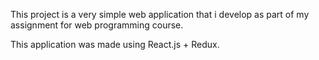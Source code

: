 This project is a very simple web application that i develop as part of my assignment for web programming course.

This application was made using React.js + Redux.
